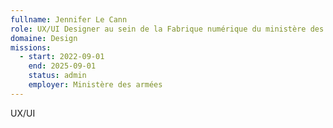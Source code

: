 ```yaml
---
fullname: Jennifer Le Cann
role: UX/UI Designer au sein de la Fabrique numérique du ministère des armées
domaine: Design
missions:
  - start: 2022-09-01
    end: 2025-09-01
    status: admin
    employer: Ministère des armées
---
```


UX/UI
